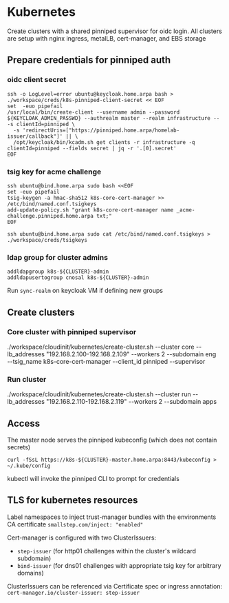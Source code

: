 # Kubernetes

Create clusters with a shared pinniped supervisor for oidc login.
All clusters are setup with nginx ingress, metalLB, cert-manager, and EBS storage

## Prepare credentials for pinniped auth
### oidc client secret
```
ssh -o LogLevel=error ubuntu@keycloak.home.arpa bash > ./workspace/creds/k8s-pinniped-client-secret << EOF
set  -euo pipefail
/usr/local/bin/create-client --username admin --password ${KEYCLOAK_ADMIN_PASSWD} --authrealm master --realm infrastructure -- -s clientId=pinniped \
  -s 'redirectUris=["https://pinniped.home.arpa/homelab-issuer/callback"]' || \
  /opt/keycloak/bin/kcadm.sh get clients -r infrastructure -q clientId=pinniped --fields secret | jq -r '.[0].secret'
EOF
```

### tsig key for acme challenge
```
ssh ubuntu@bind.home.arpa sudo bash <<EOF
set -euo pipefail
tsig-keygen -a hmac-sha512 k8s-core-cert-manager >> /etc/bind/named.conf.tsigkeys
add-update-policy.sh "grant k8s-core-cert-manager name _acme-challenge.pinniped.home.arpa txt;"
EOF

ssh ubuntu@bind.home.arpa sudo cat /etc/bind/named.conf.tsigkeys > ./workspace/creds/tsigkeys
```

### ldap group for cluster admins
```
addldapgroup k8s-${CLUSTER}-admin
addldapusertogroup cnosal k8s-${CLUSTER}-admin
```
Run `sync-realm` on keycloak VM if defining new groups

## Create clusters

### Core cluster with pinniped supervisor
./workspace/cloudinit/kubernetes/create-cluster.sh --cluster core --lb_addresses "192.168.2.100-192.168.2.109" --workers 2 --subdomain eng \
  --tsig_name k8s-core-cert-manager --client_id pinniped --supervisor

### Run cluster
./workspace/cloudinit/kubernetes/create-cluster.sh --cluster run --lb_addresses "192.168.2.110-192.168.2.119" --workers 2 --subdomain apps

## Access
The master node serves the pinniped kubeconfig (which does not contain secrets)

`curl -fSsL https://k8s-${CLUSTER}-master.home.arpa:8443/kubeconfig > ~/.kube/config`

kubectl will invoke the pinniped CLI to prompt for credentials

## TLS for kubernetes resources

Label namespaces to inject trust-manager bundles with the environments CA certificate
`smallstep.com/inject: "enabled"`

Cert-manager is configured with two ClusterIssuers: 
* `step-issuer` (for http01 challenges within the cluster's wildcard subdomain)
* `bind-issuer` (for dns01 challenges with appropriate tsig key for arbitrary domains)

ClusterIssuers can be referenced via Certificate spec or ingress annotation: 
`cert-manager.io/cluster-issuer: step-issuer`